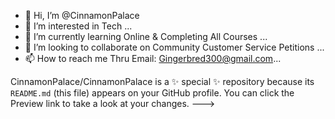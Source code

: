 - 👋 Hi, I’m @CinnamonPalace
- 👀 I’m interested in Tech  ...
- 🌱 I’m currently learning Online & Completing All Courses ...
- 💞️ I’m looking to collaborate on Community Customer Service Petitions ...
- 📫 How to reach me Thru Email: Gingerbred300@gmail.com...


CinnamonPalace/CinnamonPalace is a ✨ special ✨ repository because its `README.md` (this file) appears on your GitHub profile.
You can click the Preview link to take a look at your changes.
--->
